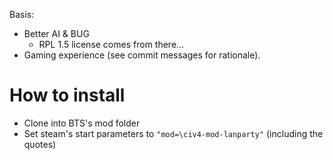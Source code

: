 Basis:
* Better AI & BUG
    * RPL 1.5 license comes from there...
* Gaming experience (see commit messages for rationale).

# How to install

* Clone into BTS's mod folder
* Set steam's start parameters to `"mod=\civ4-mod-lanparty"` (including the quotes)

